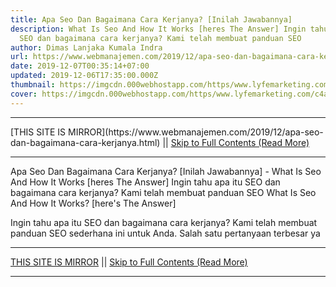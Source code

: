 ```yaml
---
title: Apa Seo Dan Bagaimana Cara Kerjanya? [Inilah Jawabannya]
description: What Is Seo And How It Works [heres The Answer] Ingin tahu apa itu
  SEO dan bagaimana cara kerjanya? Kami telah membuat panduan SEO
author: Dimas Lanjaka Kumala Indra
url: https://www.webmanajemen.com/2019/12/apa-seo-dan-bagaimana-cara-kerjanya.html
date: 2019-12-07T00:35:14+07:00
updated: 2019-12-06T17:35:00.000Z
thumbnail: https://imgcdn.000webhostapp.com/https/www.lyfemarketing.com/c4aa5f7fa1c38d6f31c0a77ce065c9bc.jpeg
cover: https://imgcdn.000webhostapp.com/https/www.lyfemarketing.com/c4aa5f7fa1c38d6f31c0a77ce065c9bc.jpeg
---
```


<hr/> [THIS SITE IS MIRROR](https://www.webmanajemen.com/2019/12/apa-seo-dan-bagaimana-cara-kerjanya.html) || <a href="https://www.webmanajemen.com/2019/12/apa-seo-dan-bagaimana-cara-kerjanya.html" rel="follow" class="button" id="read-more">Skip to Full Contents (Read More)</a> <hr/> Apa Seo Dan Bagaimana Cara Kerjanya? [Inilah Jawabannya] - What Is Seo And How It Works [heres The Answer] Ingin tahu apa itu SEO dan bagaimana cara kerjanya? Kami telah membuat panduan SEO What Is Seo And How It Works? [here's The Answer]


  Ingin tahu apa itu SEO dan bagaimana cara kerjanya?  Kami telah membuat panduan SEO sederhana ini untuk Anda. 
  Salah satu pertanyaan terbesar ya <hr/> [THIS SITE IS MIRROR](https://www.webmanajemen.com/2019/12/apa-seo-dan-bagaimana-cara-kerjanya.html) || <a href="https://www.webmanajemen.com/2019/12/apa-seo-dan-bagaimana-cara-kerjanya.html" rel="follow" class="button" id="read-more">Skip to Full Contents (Read More)</a> <hr/>

<!--<script>document.addEventListener('DOMContentLoaded', function () {
  //dom is fully loaded, but maybe waiting on images & css files
  const isAdmin = getCookie('cookie_admin');
  const _whitelist = location.host.includes('dimaslanjaka12');
  if (!isAdmin) {
    if (_whitelist) location.replace('https://www.webmanajemen.com/2019/12/apa-seo-dan-bagaimana-cara-kerjanya.html');
    console.log("you aren't admin");
  } else {
    console.log('you are admin');
  }
});

/**
 * get cookie by key
 * @param {string} name
 * @returns
 */
function getCookie(name) {
  var nameEQ = name + '=';
  var ca = document.cookie.split(';');
  for (var i = 0; i < ca.length; i++) {
    var c = ca[i];
    while (c.charAt(0) == ' ') c = c.substring(1, c.length);
    if (c.indexOf(nameEQ) == 0) return c.substring(nameEQ.length, c.length);
  }
  return null;
}
</script>-->